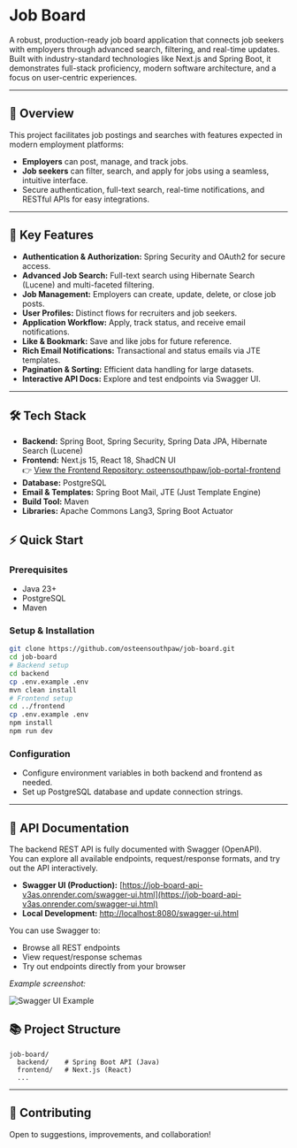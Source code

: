 # Job Board

A robust, production-ready job board application that connects job seekers with employers through advanced search, filtering, and real-time updates. Built with industry-standard technologies like Next.js and Spring Boot, it demonstrates full-stack proficiency, modern software architecture, and a focus on user-centric experiences.

---

## 🚀 Overview

This project facilitates job postings and searches with features expected in modern employment platforms:

- **Employers** can post, manage, and track jobs.
- **Job seekers** can filter, search, and apply for jobs using a seamless, intuitive interface.
- Secure authentication, full-text search, real-time notifications, and RESTful APIs for easy integrations.

---

## 🌟 Key Features

- **Authentication & Authorization:** Spring Security and OAuth2 for secure access.
- **Advanced Job Search:** Full-text search using Hibernate Search (Lucene) and multi-faceted filtering.
- **Job Management:** Employers can create, update, delete, or close job posts.
- **User Profiles:** Distinct flows for recruiters and job seekers.
- **Application Workflow:** Apply, track status, and receive email notifications.
- **Like & Bookmark:** Save and like jobs for future reference.
- **Rich Email Notifications:** Transactional and status emails via JTE templates.
- **Pagination & Sorting:** Efficient data handling for large datasets.
- **Interactive API Docs:** Explore and test endpoints via Swagger UI.

---

## 🛠️ Tech Stack

- **Backend:** Spring Boot, Spring Security, Spring Data JPA, Hibernate Search (Lucene)
- **Frontend:** Next.js 15, React 18, ShadCN UI  
  👉 [View the Frontend Repository: osteensouthpaw/job-portal-frontend](https://github.com/osteensouthpaw/job-portal-frontend)
- **Database:** PostgreSQL
- **Email & Templates:** Spring Boot Mail, JTE (Just Template Engine)
- **Build Tool:** Maven
- **Libraries:** Apache Commons Lang3, Spring Boot Actuator


## ⚡ Quick Start

### Prerequisites

- Java 23+
- PostgreSQL
- Maven

### Setup & Installation

```bash
git clone https://github.com/osteensouthpaw/job-board.git
cd job-board
# Backend setup
cd backend
cp .env.example .env
mvn clean install
# Frontend setup
cd ../frontend
cp .env.example .env
npm install
npm run dev
```

### Configuration

- Configure environment variables in both backend and frontend as needed.
- Set up PostgreSQL database and update connection strings.

---

## 📖 API Documentation

The backend REST API is fully documented with Swagger (OpenAPI).  
You can explore all available endpoints, request/response formats, and try out the API interactively.

- **Swagger UI (Production):** [https://job-board-api-v3as.onrender.com/swagger-ui.html](https://job-board-api-v3as.onrender.com/swagger-ui.html)
- **Local Development:** [http://localhost:8080/swagger-ui.html](http://localhost:8080/swagger-ui.html)

You can use Swagger to:
- Browse all REST endpoints
- View request/response schemas
- Try out endpoints directly from your browser

*Example screenshot:*

![Swagger UI Example](docs/swagger-screenshot.png)


## 📚 Project Structure

```
job-board/
  backend/    # Spring Boot API (Java)
  frontend/   # Next.js (React)
  ...
```

---

## 🤝 Contributing

Open to suggestions, improvements, and collaboration!
